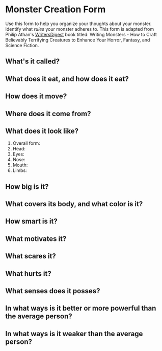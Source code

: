 # Monster Creation Form

Use this form to help you organize your thoughts about your monster. Identify what *rules* your monster adheres to. This form is adapted from Philip Athan's [WritersDigest] book titled: Writing Monsters - How to Craft Believably Terrifying Creatures to Enhance Your Horror, Fantasy, and Science Fiction.

## What's it called?

## What does it eat, and how does it eat?

## How does it move?

## Where does it come from?

## What does it look like?

1. Overall form:
2. Head:
3. Eyes:
4. Nose:
5. Mouth:
6. Limbs:

## How big is it?

## What covers its body, and what color is it?

## How smart is it?

## What motivates it?

## What scares it?

## What hurts it?

## What senses does it posses?

## In what ways is it better or more powerful than the average person?

## In what ways is it weaker than the average person?

[WritersDigest]: https://www.writersdigest.com/monster-creation-form